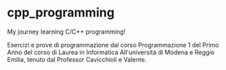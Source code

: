 # cpp_programming
My journey learning C/C++ programming! 

Esercizi e prove di programmazione dal corso Programmazione 1 del Primo Anno del corso di Laurea in Informatica All'università di Modena e Reggio Emilia, tenuto dal Professor Cavicchioli e Valente. 
